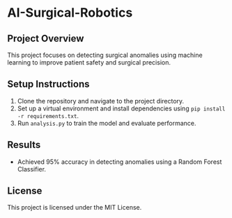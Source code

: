 # AI-Surgical-Robotics

## Project Overview
This project focuses on detecting surgical anomalies using machine learning to improve patient safety and surgical precision.

## Setup Instructions
1. Clone the repository and navigate to the project directory.
2. Set up a virtual environment and install dependencies using `pip install -r requirements.txt`.
3. Run `analysis.py` to train the model and evaluate performance.

## Results
- Achieved 95% accuracy in detecting anomalies using a Random Forest Classifier.

## License
This project is licensed under the MIT License.
